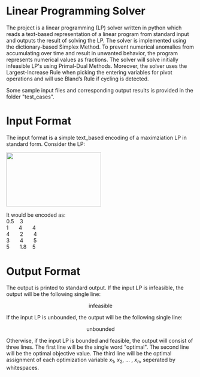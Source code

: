 # Linear Programming Solver

The project is a linear programming (LP) solver written in python which reads a text-based representation of a
linear program from standard input and outputs the result of solving the LP. The solver is implemented using the dictionary-based Simplex Method. To prevent numerical anomalies from accumulating over time and result in unwanted behavior, the program represents numerical values as fractions. The solver will solve initially infeasible LP's using Primal-Dual Methods. Moreover, the solver uses the Largest-Increase Rule when picking the entering variables for pivot operations and will use Bland’s Rule if cycling is detected.

Some sample input files and corresponding output results is provided in the folder "test_cases".

# Input Format
The input format is a simple text_based encoding of a maximziation LP in standard form.  Consider the LP:

<img src="https://github.com/Tianennnn/Linear_Programming_Solver/blob/main/README%20Picture%201.png" width="253" height="144.6">

It would be encoded as: </br>
0.5&nbsp;&nbsp;&nbsp;&nbsp;3 </br>
1&nbsp;&nbsp;&nbsp;&nbsp;&nbsp;&nbsp;&nbsp;4&nbsp;&nbsp;&nbsp;&nbsp;&nbsp;&nbsp;&nbsp;4 </br>
4&nbsp;&nbsp;&nbsp;&nbsp;&nbsp;&nbsp;&nbsp;2&nbsp;&nbsp;&nbsp;&nbsp;&nbsp;&nbsp;&nbsp;4 </br>
3&nbsp;&nbsp;&nbsp;&nbsp;&nbsp;&nbsp;&nbsp;4&nbsp;&nbsp;&nbsp;&nbsp;&nbsp;&nbsp;&nbsp;5 </br>
5&nbsp;&nbsp;&nbsp;&nbsp;&nbsp;&nbsp;&nbsp;1.8&nbsp;&nbsp;&nbsp;&nbsp;5 </br>

# Output Format
The output is printed to standard output. If the input LP is infeasible, the output will be the following single line:
<p align="center">
infeasible
</p>

If the input LP is unbounded, the output will be the following single line:
<p align="center">
unbounded
</p>

Otherwise, if the input LP is bounded and feasible, the output will consist of three lines. The first line will be the single word "optimal". The second line will be the optimal objective value.
The third line will be the optimal assignment of each optimization variable $x_1$, $x_2$, ... , $x_n$, seperated by whitespaces. 

